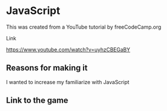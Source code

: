 # JavaScript

This was created from a YouTube tutorial by freeCodeCamp.org

Link

https://www.youtube.com/watch?v=uyhzCBEGaBY

## Reasons for making it

I wanted to increase my familiarize with JavaScript

## Link to the game

